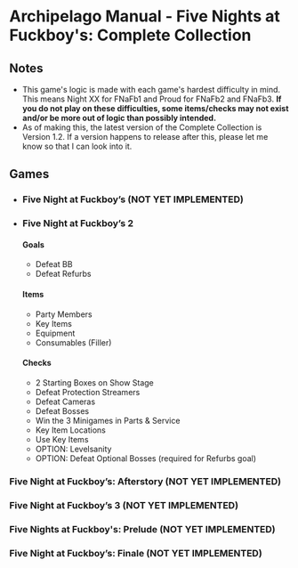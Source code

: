 # Archipelago Manual - Five Nights at Fuckboy's: Complete Collection
## Notes
- This game's logic is made with each game's hardest difficulty in mind. This means Night XX for FNaFb1 and Proud for FNaFb2 and FNaFb3. **If you do not play on these difficulties, some items/checks may not exist and/or be more out of logic than possibly intended.**
- As of making this, the latest version of the Complete Collection is Version 1.2. If a version happens to release after this, please let me know so that I can look into it.
## Games
- ### Five Night at Fuckboy’s (NOT YET IMPLEMENTED)
- ### Five Night at Fuckboy’s 2
  #### Goals
  - Defeat BB
  - Defeat Refurbs
  #### Items
  - Party Members
  - Key Items
  - Equipment
  - Consumables (Filler)
  #### Checks
  - 2 Starting Boxes on Show Stage
  - Defeat Protection Streamers
  - Defeat Cameras
  - Defeat Bosses
  - Win the 3 Minigames in Parts & Service
  - Key Item Locations
  - Use Key Items
  - OPTION: Levelsanity
  - OPTION: Defeat Optional Bosses (required for Refurbs goal)
### Five Night at Fuckboy’s: Afterstory (NOT YET IMPLEMENTED)
### Five Night at Fuckboy’s 3 (NOT YET IMPLEMENTED)
### Five Nights at Fuckboy's: Prelude (NOT YET IMPLEMENTED)
### Five Night at Fuckboy’s: Finale (NOT YET IMPLEMENTED)
